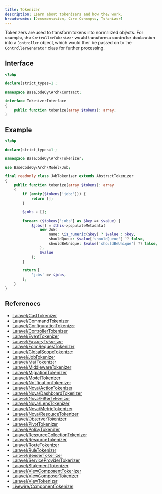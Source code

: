 ```yaml
---
title: Tokenizer
description: Learn about tokenizers and how they work.
breadcrumbs: [Documentation, Core Concepts, Tokenizer]
---
```


Tokenizers are used to transform tokens into normalized objects. For example, the `ControllerTokenizer` would transform a controller declaration into a `Controller` object, which would then be passed on to the `ControllerGenerator` class for further processing.

## Interface

```php
<?php

declare(strict_types=1);

namespace BaseCodeOy\Arch\Contract;

interface TokenizerInterface
{
    public function tokenize(array $tokens): array;
}
```

## Example

```php
<?php

declare(strict_types=1);

namespace BaseCodeOy\Arch\Tokenizer;

use BaseCodeOy\Arch\Model\Job;

final readonly class JobTokenizer extends AbstractTokenizer
{
    public function tokenize(array $tokens): array
    {
        if (empty($tokens['jobs'])) {
            return [];
        }

        $jobs = [];

        foreach ($tokens['jobs'] as $key => $value) {
            $jobs[] = $this->populateMetadata(
                new Job(
                    name: \is_numeric($key) ? $value : $key,
                    shouldQueue: $value['shouldQueue'] ?? false,
                    shouldBeUnique: $value['shouldBeUnique'] ?? false,
                ),
                $value,
            );
        }

        return [
            'jobs' => $jobs,
        ];
    }
}
```

## References

- [Laravel/CastTokenizer](https://github.com/basecodeoy/laravel-arch/tree/main/src/Tokenizer/Laravel/CastTokenizer.php)
- [Laravel/CommandTokenizer](https://github.com/basecodeoy/laravel-arch/tree/main/src/Tokenizer/Laravel/CommandTokenizer.php)
- [Laravel/ConfigurationTokenizer](https://github.com/basecodeoy/laravel-arch/tree/main/src/Tokenizer/Laravel/ConfigurationTokenizer.php)
- [Laravel/ControllerTokenizer](https://github.com/basecodeoy/laravel-arch/tree/main/src/Tokenizer/Laravel/ControllerTokenizer.php)
- [Laravel/EventTokenizer](https://github.com/basecodeoy/laravel-arch/tree/main/src/Tokenizer/Laravel/EventTokenizer.php)
- [Laravel/FactoryTokenizer](https://github.com/basecodeoy/laravel-arch/tree/main/src/Tokenizer/Laravel/FactoryTokenizer.php)
- [Laravel/FormRequestTokenizer](https://github.com/basecodeoy/laravel-arch/tree/main/src/Tokenizer/Laravel/FormRequestTokenizer.php)
- [Laravel/GlobalScopeTokenizer](https://github.com/basecodeoy/laravel-arch/tree/main/src/Tokenizer/Laravel/GlobalScopeTokenizer.php)
- [Laravel/JobTokenizer](https://github.com/basecodeoy/laravel-arch/tree/main/src/Tokenizer/Laravel/JobTokenizer.php)
- [Laravel/MailTokenizer](https://github.com/basecodeoy/laravel-arch/tree/main/src/Tokenizer/Laravel/MailTokenizer.php)
- [Laravel/MiddlewareTokenizer](https://github.com/basecodeoy/laravel-arch/tree/main/src/Tokenizer/Laravel/MiddlewareTokenizer.php)
- [Laravel/MigrationTokenizer](https://github.com/basecodeoy/laravel-arch/tree/main/src/Tokenizer/Laravel/MigrationTokenizer.php)
- [Laravel/ModelTokenizer](https://github.com/basecodeoy/laravel-arch/tree/main/src/Tokenizer/Laravel/ModelTokenizer.php)
- [Laravel/NotificationTokenizer](https://github.com/basecodeoy/laravel-arch/tree/main/src/Tokenizer/Laravel/NotificationTokenizer.php)
- [Laravel/Nova/ActionTokenizer](https://github.com/basecodeoy/laravel-arch/tree/main/src/Tokenizer/Laravel/Nova/ActionTokenizer.php)
- [Laravel/Nova/DashboardTokenizer](https://github.com/basecodeoy/laravel-arch/tree/main/src/Tokenizer/Laravel/Nova/DashboardTokenizer.php)
- [Laravel/Nova/FilterTokenizer](https://github.com/basecodeoy/laravel-arch/tree/main/src/Tokenizer/Laravel/Nova/FilterTokenizer.php)
- [Laravel/Nova/LensTokenizer](https://github.com/basecodeoy/laravel-arch/tree/main/src/Tokenizer/Laravel/Nova/LensTokenizer.php)
- [Laravel/Nova/MetricTokenizer](https://github.com/basecodeoy/laravel-arch/tree/main/src/Tokenizer/Laravel/Nova/MetricTokenizer.php)
- [Laravel/Nova/ResourceTokenizer](https://github.com/basecodeoy/laravel-arch/tree/main/src/Tokenizer/Laravel/Nova/ResourceTokenizer.php)
- [Laravel/ObserverTokenizer](https://github.com/basecodeoy/laravel-arch/tree/main/src/Tokenizer/Laravel/ObserverTokenizer.php)
- [Laravel/PivotTokenizer](https://github.com/basecodeoy/laravel-arch/tree/main/src/Tokenizer/Laravel/PivotTokenizer.php)
- [Laravel/PolicyTokenizer](https://github.com/basecodeoy/laravel-arch/tree/main/src/Tokenizer/Laravel/PolicyTokenizer.php)
- [Laravel/ResourceCollectionTokenizer](https://github.com/basecodeoy/laravel-arch/tree/main/src/Tokenizer/Laravel/ResourceCollectionTokenizer.php)
- [Laravel/ResourceTokenizer](https://github.com/basecodeoy/laravel-arch/tree/main/src/Tokenizer/Laravel/ResourceTokenizer.php)
- [Laravel/RouteTokenizer](https://github.com/basecodeoy/laravel-arch/tree/main/src/Tokenizer/Laravel/RouteTokenizer.php)
- [Laravel/RuleTokenizer](https://github.com/basecodeoy/laravel-arch/tree/main/src/Tokenizer/Laravel/RuleTokenizer.php)
- [Laravel/SeederTokenizer](https://github.com/basecodeoy/laravel-arch/tree/main/src/Tokenizer/Laravel/SeederTokenizer.php)
- [Laravel/ServiceProviderTokenizer](https://github.com/basecodeoy/laravel-arch/tree/main/src/Tokenizer/Laravel/ServiceProviderTokenizer.php)
- [Laravel/StatementTokenizer](https://github.com/basecodeoy/laravel-arch/tree/main/src/Tokenizer/Laravel/StatementTokenizer.php)
- [Laravel/ViewComponentTokenizer](https://github.com/basecodeoy/laravel-arch/tree/main/src/Tokenizer/Laravel/ViewComponentTokenizer.php)
- [Laravel/ViewComposerTokenizer](https://github.com/basecodeoy/laravel-arch/tree/main/src/Tokenizer/Laravel/ViewComposerTokenizer.php)
- [Laravel/ViewTokenizer](https://github.com/basecodeoy/laravel-arch/tree/main/src/Tokenizer/Laravel/ViewTokenizer.php)
- [Livewire/ComponentTokenizer](https://github.com/basecodeoy/laravel-arch/tree/main/src/Tokenizer/Livewire/ComponentTokenizer.php)
